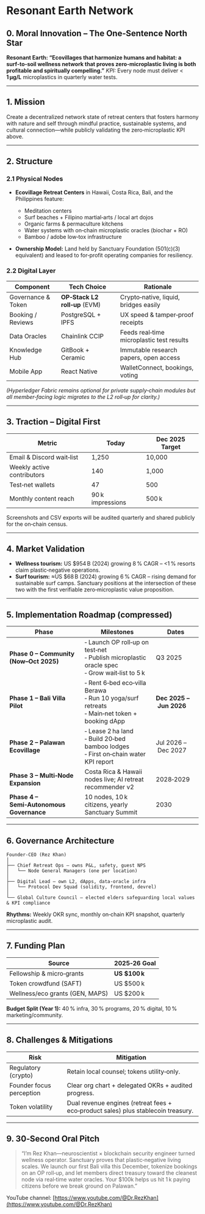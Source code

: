 # Resonant Earth Network

## 0. Moral Innovation – The One‑Sentence North Star

**Resonant Earth: “Ecovillages that harmonize humans and habitat: a surf‑to‑soil wellness network that proves zero‑microplastic living is both profitable and spiritually compelling.”**
*KPI:* Every node must deliver < **1 µg/L** microplastics in quarterly water tests.

---

## 1. Mission

Create a decentralized network state of retreat centers that fosters harmony with nature and self through mindful practice, sustainable systems, and cultural connection—while publicly validating the zero‑microplastic KPI above.

---

## 2. Structure

### 2.1 Physical Nodes

* **Ecovillage Retreat Centers** in Hawaii, Costa Rica, Bali, and the Philippines feature:

  * Meditation centers
  * Surf beaches + Filipino martial‑arts / local art dojos
  * Organic farms & permaculture kitchens
  * Water systems with on‑chain microplastic oracles (biochar + RO)
  * Bamboo / adobe low‑tox infrastructure
* **Ownership Model:** Land held by Sanctuary Foundation (501(c)(3) equivalent) and leased to for‑profit operating companies for resiliency.

### 2.2 Digital Layer

| Component          | Tech Choice                   | Rationale                                 |
| ------------------ | ----------------------------- | ----------------------------------------- |
| Governance & Token | **OP‑Stack L2 roll‑up** (EVM) | Crypto‑native, liquid, bridges easily     |
| Booking / Reviews  | PostgreSQL + IPFS             | UX speed & tamper‑proof receipts          |
| Data Oracles       | Chainlink CCIP                | Feeds real‑time microplastic test results |
| Knowledge Hub      | GitBook + Ceramic             | Immutable research papers, open access    |
| Mobile App         | React Native                  | WalletConnect, bookings, voting           |

*(Hyperledger Fabric remains optional for private supply‑chain modules but all member‑facing logic migrates to the L2 roll‑up for clarity.)*

---

## 3. Traction – Digital First

| Metric                     | **Today**        | Dec 2025 Target |
| -------------------------- | ---------------- | --------------- |
| Email & Discord wait‑list  | 1,250            | 10,000          |
| Weekly active contributors | 140              | 1,000           |
| Test‑net wallets           | 47               | 500             |
| Monthly content reach      | 90 k impressions | 500 k           |

Screenshots and CSV exports will be audited quarterly and shared publicly for the on‑chain census.

---

## 4. Market Validation

* **Wellness tourism:** US \$954 B (2024) growing 8 % CAGR – <1 % resorts claim plastic‑negative operations.
* **Surf tourism:** ≈US \$68 B (2024) growing 6 % CAGR – rising demand for sustainable surf camps.
  Sanctuary positions at the intersection of these two with the first verifiable zero‑microplastic value proposition.

---

## 5. Implementation Roadmap (compressed)

| Phase                                    | Milestones                                                                                           | Dates                   |
| ---------------------------------------- | ---------------------------------------------------------------------------------------------------- | ----------------------- |
| **Phase 0 – Community (Now–Oct 2025)**   | ‑ Launch OP roll‑up on test‑net  <br>‑ Publish microplastic oracle spec  <br>‑ Grow wait‑list to 5 k | Q3 2025                 |
| **Phase 1 – Bali Villa Pilot**           | ‑ Rent 6‑bed eco‑villa Berawa  <br>‑ Run 10 yoga/surf retreats  <br>‑ Main‑net token + booking dApp  | **Dec 2025 – Jun 2026** |
| **Phase 2 – Palawan Ecovillage**         | ‑ Lease 2 ha land  <br>‑ Build 20‑bed bamboo lodges  <br>‑ First on‑chain water KPI report           | Jul 2026 – Dec 2027     |
| **Phase 3 – Multi‑Node Expansion**       | Costa Rica & Hawaii nodes live; AI retreat recommender v2                                            | 2028‑2029               |
| **Phase 4 – Semi‑Autonomous Governance** | 10 nodes, 10 k citizens, yearly Sanctuary Summit                                                     | 2030                    |

---

## 6. Governance Architecture

```
Founder‑CEO (Rez Khan)
│
├── Chief Retreat Ops – owns P&L, safety, guest NPS
│   └── Node General Managers (one per location)
│
├── Digital Lead – own L2, dApps, data‑oracle infra
│   └── Protocol Dev Squad (solidity, frontend, devrel)
│
└── Global Culture Council – elected elders safeguarding local values & KPI compliance
```

**Rhythms:** Weekly OKR sync, monthly on‑chain KPI snapshot, quarterly microplastic audit.

---

## 7. Funding Plan

| Source                          | 2025‑26 Goal   |
| ------------------------------- | -------------- |
| Fellowship & micro‑grants       | **US \$100 k** |
| Token crowdfund (SAFT)          | US \$500 k     |
| Wellness/eco grants (GEN, MAPS) | US \$200 k     |

**Budget Split (Year 1):** 40 % infra, 30 % programs, 20 % digital, 10 % marketing/community.

---

## 8. Challenges & Mitigations

| Risk                              | Mitigation                                                                        |
| --------------------------------- | --------------------------------------------------------------------------------- |
| Regulatory (crypto) | Retain local counsel; tokens utility‑only.    |
| Founder focus perception          | Clear org chart + delegated OKRs + audited progress.                              |
| Token volatility                  | Dual revenue engines (retreat fees + eco‑product sales) plus stablecoin treasury. |

---

## 9. 30‑Second Oral Pitch

> “I’m Rez Khan—neuroscientist × blockchain security engineer turned wellness operator. Sanctuary proves that plastic‑negative living scales. We launch our first Bali villa this December, tokenize bookings on an OP roll‑up, and let members direct treasury toward the cleanest node via real‑time water oracles. Your \$100k helps us hit 1 k paying citizens before we break ground on Palawan.”

YouTube channel: [https://www.youtube.com/@Dr.RezKhan](https://www.youtube.com/@Dr.RezKhan)